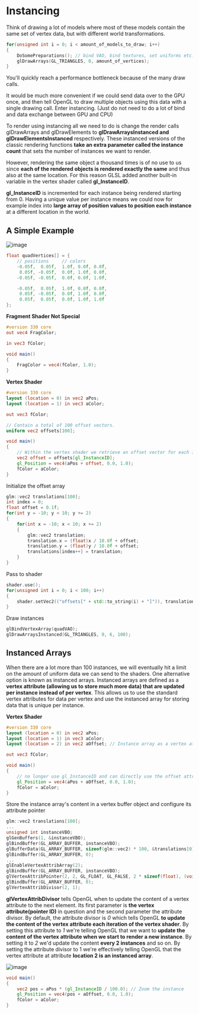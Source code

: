 # Instancing
Think of drawing a lot of models where most of these models contain the same set of vertex data, but with different world transformations. 
```C++
for(unsigned int i = 0; i < amount_of_models_to_draw; i++)
{
    DoSomePreparations(); // bind VAO, bind textures, set uniforms etc.
    glDrawArrays(GL_TRIANGLES, 0, amount_of_vertices);
}
```
You'll quickly reach a performance bottleneck because of the many draw calls. 

It would be much more convenient if we could send data over to the GPU once, and then tell OpenGL to draw multiple objects using this data with a single drawing call. 
Enter instancing. (Just do not need to do a lot of bind and data exchange between GPU and CPU)

To render using instancing all we need to do is change the render calls glDrawArrays and glDrawElements to __glDrawArraysInstanced and glDrawElementsInstanced__ respectively.
These instanced versions of the classic rendering functions __take an extra parameter called the instance count__ that sets the number of instances we want to render. 

However, rendering the same object a thousand times is of no use to us since __each of the rendered objects is rendered exactly the same__
and thus also at the same location. For this reason GLSL added another built-in variable in the vertex shader called __gl_InstanceID__.

__gl_InstanceID__ is incremented for each instance being rendered starting from 0. 
Having a unique value per instance means we could now for example index into __large array of position values to position each instance__ 
at a different location in the world.

## A Simple Example
![image](https://user-images.githubusercontent.com/98029669/213950698-17ffe813-7909-4d25-99b5-3a2fb6a239f5.png)
```C++
float quadVertices[] = {
    // positions     // colors
    -0.05f,  0.05f,  1.0f, 0.0f, 0.0f,
     0.05f, -0.05f,  0.0f, 1.0f, 0.0f,
    -0.05f, -0.05f,  0.0f, 0.0f, 1.0f,

    -0.05f,  0.05f,  1.0f, 0.0f, 0.0f,
     0.05f, -0.05f,  0.0f, 1.0f, 0.0f,   
     0.05f,  0.05f,  0.0f, 1.0f, 1.0f		    		
};  
```
__Fragment Shader Not Special__
```GLSL
#version 330 core
out vec4 FragColor;

in vec3 fColor;

void main()
{
    FragColor = vec4(fColor, 1.0);
}
```
__Vertex Shader__
```GLSL
#version 330 core
layout (location = 0) in vec2 aPos;
layout (location = 1) in vec3 aColor;

out vec3 fColor;

// Contain a total of 100 offset vectors.
uniform vec2 offsets[100];

void main()
{
    // Within the vertex shader we retrieve an offset vector for each instance by indexing the offsets array using gl_InstanceID. 
    vec2 offset = offsets[gl_InstanceID];
    gl_Position = vec4(aPos + offset, 0.0, 1.0);
    fColor = aColor;
}
```
Initialize the offset array
```C++
glm::vec2 translations[100];
int index = 0;
float offset = 0.1f;
for(int y = -10; y < 10; y += 2)
{
    for(int x = -10; x < 10; x += 2)
    {
        glm::vec2 translation;
        translation.x = (float)x / 10.0f + offset;
        translation.y = (float)y / 10.0f + offset;
        translations[index++] = translation;
    }
}  
```
Pass to shader
```C++
shader.use();
for(unsigned int i = 0; i < 100; i++)
{
    shader.setVec2(("offsets[" + std::to_string(i) + "]")), translations[i]);
} 
```
Draw instances
```C++
glBindVertexArray(quadVAO);
glDrawArraysInstanced(GL_TRIANGLES, 0, 6, 100); 
```

## Instanced Arrays
When there are a lot more than 100 instances, we will eventually hit a limit on the amount of uniform data we can send to the shaders. 
One alternative option is known as instanced arrays. 
Instanced arrays are defined as a __vertex attribute (allowing us to store much more data) that are updated per instance instead of per vertex__.
This allows us to use the standard vertex attributes for data per vertex and use the instanced array for storing data that is unique per instance.

__Vertex Shader__
```GLSL
#version 330 core
layout (location = 0) in vec2 aPos;
layout (location = 1) in vec3 aColor;
layout (location = 2) in vec2 aOffset; // Instance array as a vertex attribute

out vec3 fColor;

void main()
{
    // no longer use gl_InstanceID and can directly use the offset attribute without first indexing into a large uniform array.
    gl_Position = vec4(aPos + aOffset, 0.0, 1.0); 
    fColor = aColor;
}  
```
Store the instance array's content in a vertex buffer object and configure its attribute pointer
```C++
glm::vec2 translations[100];
...
unsigned int instanceVBO;
glGenBuffers(1, &instanceVBO);
glBindBuffer(GL_ARRAY_BUFFER, instanceVBO);
glBufferData(GL_ARRAY_BUFFER, sizeof(glm::vec2) * 100, &translations[0], GL_STATIC_DRAW);
glBindBuffer(GL_ARRAY_BUFFER, 0); 
...
glEnableVertexAttribArray(2);
glBindBuffer(GL_ARRAY_BUFFER, instanceVBO);
glVertexAttribPointer(2, 2, GL_FLOAT, GL_FALSE, 2 * sizeof(float), (void*)0);
glBindBuffer(GL_ARRAY_BUFFER, 0);	
glVertexAttribDivisor(2, 1);  
```
__glVertexAttribDivisor__ tells OpenGL when to update the content of a vertex attribute to the next element. 
Its first parameter is __the vertex attribute(pointer ID)__ in question and the second parameter the attribute divisor. 
By default, the attribute divisor is _0_ which tells OpenGL __to update the content of the vertex attribute each iteration of the vertex shader__. 
By setting this attribute to _1_ we're telling OpenGL that we want to __update the content of the vertex attribute when we start to render a new instance__.
By setting it to _2_ we'd update the content __every 2 instances__ and so on. 
By setting the attribute divisor to 1 we're effectively telling OpenGL that the vertex attribute at attribute __location 2 is an instanced array__.

![image](https://user-images.githubusercontent.com/98029669/213951926-842088a1-9163-4a99-9087-068987373f8e.png)
```GLSL
void main()
{
    vec2 pos = aPos * (gl_InstanceID / 100.0); // Zoom the instance
    gl_Position = vec4(pos + aOffset, 0.0, 1.0);
    fColor = aColor;
} 
```
